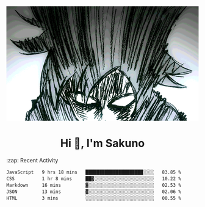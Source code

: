 <body>
<h1 align="center"></h1>
<br>
<div align="center">
<img width="auto" height="300" src="Img/mobFreakoutLonger.gif"/>
</div>
</div>
<h1 align="center">Hi 👋, I'm Sakuno</h1>
:zap: Recent Activity

<!--START_SECTION:waka-->

```txt
JavaScript   9 hrs 18 mins   █████████████████████░░░░   83.85 %
CSS          1 hr 8 mins     ██▓░░░░░░░░░░░░░░░░░░░░░░   10.22 %
Markdown     16 mins         ▓░░░░░░░░░░░░░░░░░░░░░░░░   02.53 %
JSON         13 mins         ▓░░░░░░░░░░░░░░░░░░░░░░░░   02.06 %
HTML         3 mins          ░░░░░░░░░░░░░░░░░░░░░░░░░   00.55 %
```

<!--END_SECTION:waka-->
